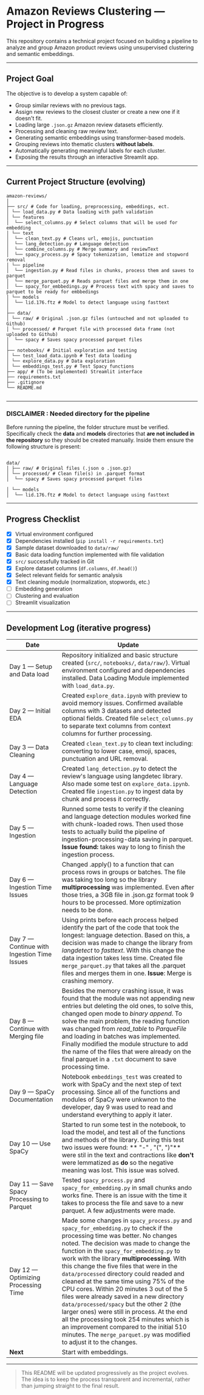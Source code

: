 # Amazon Reviews Clustering — Project in Progress

This repository contains a technical project focused on building a pipeline to analyze and group Amazon product reviews using unsupervised clustering and semantic embeddings.

---

## Project Goal

The objective is to develop a system capable of:

- Group similar reviews with no previous tags.
- Assign new reviews to the closest cluster or create a new one if it doesn't fit.
- Loading large `.json.gz` Amazon review datasets efficiently.
- Processing and cleaning raw review text.
- Generating semantic embeddings using transformer-based models.
- Grouping reviews into thematic clusters **without labels**.
- Automatically generating meaningful labels for each cluster.
- Exposing the results through an interactive Streamlit app.
  

---

## Current Project Structure (evolving)

```
amazon-reviews/
│
├── src/ # Code for loading, preprocessing, embeddings, ect.
│ └── load_data.py # Data loading with path validation
│ └── features
│  └── select_columns.py # Select columns that will be used for embedding
│ └── text
│  └── clean_text.py # Cleans url, emojis, punctuation
│  └── lang_detection.py # Language detection
│  └── combine_columns.py # Merge summary and reviewText
│  └── spacy_process.py # Spacy tokenization, lematize and stopword removal 
│ └── pipeline
│  └── ingestion.py # Read files in chunks, process them and saves to parquet 
│  └── merge_parquet.py # Reads parquet files and merge them in one
│  └── spacy_for_embbedings.py # Process text with spacy and saves to parquet to be ready for embbedings
│ └── models
│  └── lid.176.ftz # Model to detect language using fasttext
│
├── data/
│ └── raw/ # Original .json.gz files (untouched and not uploaded to Github)
│ └── processed/ # Parquet file with processed data frame (not uploaded to Github)
│  └── spacy # Saves spacy processed parquet files
│
├── notebooks/ # Initial exploration and testing
│ └── test_load_data.ipynb # Test data loading
│ └── explore_data.py # Data exploration
│ └── embeddings_test.py # Test Spacy functions
├── app/ # (To be implemented) Streamlit interface
├── requirements.txt
├── .gitignore
└── README.md


```
---
### DISCLAIMER : Needed directory for the pipeline

Before running the pipeline, the folder structure must be verified. Specifically check the  **data** and **models** directories that **are not included in the repository** so they should be created manually. Inside them ensure the following structure is present:

```

data/
│ ├── raw/ # Original files (.json o .json.gz)
│ └── processed/ # Clean file(s) in .parquet format
│  └── spacy # Saves spacy processed parquet files

│ └── models
│  └── lid.176.ftz # Model to detect language using fasttext

```
---

## Progress Checklist

- [x] Virtual environment configured
- [x] Dependencies installed (`pip install -r requirements.txt`)
- [x] Sample dataset downloaded to `data/raw/`
- [x] Basic data loading function implemented with file validation
- [x] `src/` successfully tracked in Git
- [x] Explore dataset columns (`df.columns`, `df.head()`)
- [x] Select relevant fields for semantic analysis
- [x] Text cleaning module (normalization, stopwords, etc.)
- [ ] Embedding generation
- [ ] Clustering and evaluation
- [ ] Streamlit visualization

---

## Development Log (iterative progress)

| Date        | Update                                                                                       |
|-------------|----------------------------------------------------------------------------------------------|
| Day 1 — Setup and Data load | Repository initialized and basic structure created (`src/`, `notebooks/`, `data/raw/`). Virtual environment configured and dependencies installed. Data Loading Module implemented with `load_data.py`. |
| Day 2 — Initial EDA | Created `explore_data.ipynb` with preview to avoid memory issues. Confirmed available columns with 3 datasets and detected optional fields. Created file `select_columns.py` to separate text columns from context columns for further processing. |
| Day 3 — Data Cleaning | Created `clean_text.py` to clean text including: converting to lower case, emoji, spaces, punctuation and URL removal. |
| Day 4 — Language Detection | Created `lang_detection.py` to detect the review's language using langdetec library. Also made some test on `explore_data.ipynb`. Created file `ingestion.py` to ingest data by chunk and process it correctly. |
| Day 5 — Ingestion | Runned some tests to verify if the cleaning and language detection modules worked fine with chunk-loaded rows. Then used those tests to actually build the pipeline of ingestion-processing-data saving in parquet. **Issue found:** takes way to long to finish the ingestion process. |
| Day 6 — Ingestion Time Issues | Changed .apply() to a function that can process rows in groups or batches. The file was taking too long so the library  **multiprocessing** was implemented. Even after those tries, a 3GB file in .json.gz format took 9 hours to be processed. More optimization needs to be done. |
| Day 7 — Continue with Ingestion Time Issues | Using prints before each process helped identify the part of the code that took the longest: language detection. Based on this, a decision was made to change the library from *langdetect* to *fasttext*. With this change the data ingestion takes less time. Created file `merge_parquet.py` that takes all the .parquet files and merges them in one. **Issue**: Merge is crashing memory. |
| Day 8 — Continue with Merging file | Besides the memory crashing issue, it was found that the module was not appending new entries but deleting the old ones, to solve this, changed open mode to *binary append*. To solve the main problem, the reading function was changed from *read_table* to *ParqueFile* and loading in batches was implemented. Finally modified the module structure to add the name of the files that were already on the final parquet in a `.txt` document to save processing time. |
| Day 9 — SpaCy Documentation | Notebook `embeddings_test` was created to work with SpaCy and the next step of text processing. Since all of the functions and modules of SpaCy were unkwnon to the developer, day 9 was used to read and understand everything to apply it later. |
| Day 10 — Use SpaCy | Started to run some test in the notebook, to load the model, and test all of the functions and methods of the library. During this test two issues were found: ** "-" , "(", ")"** were stil in the text and contractions like **don't** were lemmatized as **do** so the negative meaning was lost. This issue was solved.|
| Day 11 — Save Spacy Processing to Parquet | Tested `spacy_process.py` and `spacy_for_embedding.py` in small chunks ando works fine. There is an issue with the time it takes to process the file and save to a new parquet. A few adjustments were made. |
| Day 12 — Optimizing Processing Time | Made some changes in  `spacy_process.py` and `spacy_for_embedding.py` to check if the processing time was better. No changes noted. The decision was made to change the function in the `spacy_for_embedding.py` to work with the library  **multiprocessing**. With this change the five files that were in the `data/processed` directory could readed and cleaned at the same time using 75% of the CPU cores. Within 20 minutes 3 out of the 5 files were already saved in a new directory `data/processed/spacy` but the other 2 (the larger ones) were still in process. At the end all the processing took 254 minutes which is an improvement compared to the initial 510 minutes. The `merge_parquet.py` was modified to adjust it to the changes.| 
| **Next** | Start with embeddings. |


---
> This README will be updated progressively as the project evolves. The idea is to keep the process transparent and incremental, rather than jumping straight to the final result.
